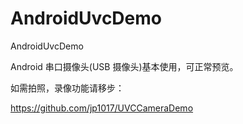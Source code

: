 # AndroidUvcDemo
AndroidUvcDemo

Android 串口摄像头(USB 摄像头)基本使用，可正常预览。

如需拍照，录像功能请移步：

https://github.com/jp1017/UVCCameraDemo
